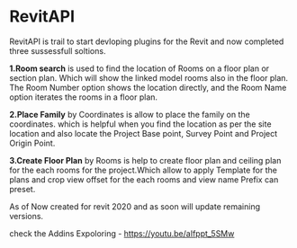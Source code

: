 # RevitAPI
RevitAPI is trail to start devloping plugins for the Revit and now completed three sussessfull soltions.

**1.Room search** is used to find the location of Rooms on a floor plan or section plan.
        Which will show the linked model rooms also in the floor plan. The Room Number option shows the location directly, and the Room Name option iterates the rooms in a floor plan.
        
        
 **2.Place Family** by Coordinates is allow to place the family on the coordinates. which is helpful when you find the location as per the site location and also locate the Project Base point, Survey Point and Project Origin Point.
 
 
 **3.Create Floor Plan** by Rooms is help to create floor plan and ceiling plan for the each rooms for the project.Which allow to apply Template for the plans and crop view offset for the each rooms and view name Prefix can preset.
 
 As of Now created for revit 2020 and as soon will update remaining versions.
 
 check the Addins Expoloring - https://youtu.be/aIfppt_5SMw
